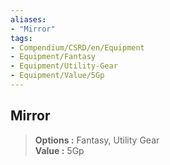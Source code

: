 ```yaml
---
aliases:
- "Mirror"
tags:
- Compendium/CSRD/en/Equipment
- Equipment/Fantasy
- Equipment/Utility-Gear
- Equipment/Value/5Gp
---
```


  
## Mirror  
  
>  
> **Options :** Fantasy, Utility Gear  
> **Value :** 5Gp